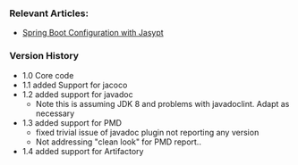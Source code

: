 
### Relevant Articles: 

- [Spring Boot Configuration with Jasypt](http://www.baeldung.com/spring-boot-jasypt)

### Version History 
- 1.0 Core code
- 1.1 added Support for jacoco
- 1.2 added support for javadoc
  - Note this is assuming JDK 8 and problems with javadoclint. Adapt as necessary
- 1.3 added support for PMD
  - fixed trivial issue of javadoc plugin not reporting any version  
  - Not addressing "clean look" for PMD report.. 
- 1.4 added support for Artifactory